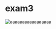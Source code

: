 # exam3

![aaaaaaaaaaaaaaaaa](https://www.thesun.co.uk/wp-content/uploads/2016/07/nintchdbpict0002529843711.jpg)
